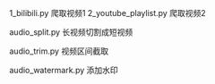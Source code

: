 1_bilibili.py 爬取视频1
2_youtube_playlist.py 爬取视频2

audio_split.py 长视频切割成短视频

audio_trim.py 视频区间截取

audio_watermark.py 添加水印
